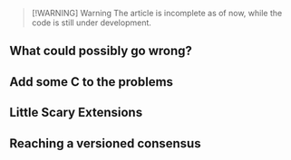 > [!WARNING] Warning
> The article is incomplete as of now, while the code is still under development.
## What could possibly go wrong?

## Add some C to the problems

## Little Scary Extensions

## Reaching a versioned consensus